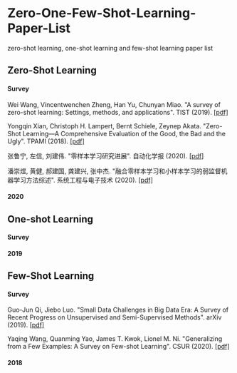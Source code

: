 # Zero-One-Few-Shot-Learning-Paper-List
zero-shot learning, one-shot learning and few-shot learning paper list

## Zero-Shot Learning
#### Survey
Wei Wang, Vincentwenchen Zheng, Han Yu, Chunyan Miao. "A survey of zero-shot learning: Settings, methods, and applications". TIST (2019).  [[pdf]](http://www.ntulily.org/wp-content/uploads/journal/A_Survey_of_Zero-Shot_Learning_Settings_Methods_and_Applications_accepted.pdf) 

Yongqin Xian, Christoph H. Lampert, Bernt Schiele, Zeynep Akata. "Zero-Shot Learning—A Comprehensive Evaluation of the Good, the Bad and the Ugly". TPAMI (2018). [[pdf]](https://arxiv.org/pdf/1707.00600.pdf) 

张鲁宁, 左信, 刘建伟. "零样本学习研究进展". 自动化学报 (2020). [[pdf]](http://www.aas.net.cn/fileZDHXB/journal/article/zdhxb/2020/1/PDF/zdhxb-46-1-1.pdf) 

潘崇煜, 黄健, 郝建国, 龚建兴, 张中杰. "融合零样本学习和小样本学习的弱监督机器学习方法综述". 系统工程与电子技术 (2020). [[pdf]](https://kns.cnki.net/KCMS/detail/11.2422.tn.20200318.1046.030.html)
#### 2020

## One-shot Learning
#### Survey
#### 2019

## Few-Shot Learning
#### Survey
Guo-Jun Qi, Jiebo Luo. "Small Data Challenges in Big Data Era: A Survey of Recent Progress on Unsupervised and Semi-Supervised Methods". arXiv (2019). [[pdf]](https://arxiv.org/pdf/1903.11260.pdf)

Yaqing Wang,  Quanming Yao, James T. Kwok, Lionel M. Ni. "Generalizing from a Few Examples: A Survey on Few-shot Learning". CSUR (2020). [[pdf]](https://arxiv.org/pdf/1904.05046.pdf)
#### 2018
